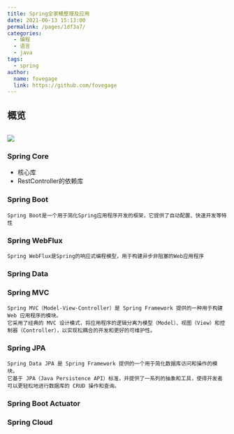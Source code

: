 ```yaml
---
title: Spring全家桶整理及应用
date: 2021-06-13 15:13:00
permalink: /pages/1df3a7/
categories:
  - 编程
  - 语言
  - java
tags:
  - spring
author:
  name: fovegage
  link: https://github.com/fovegage
---
```


## 概览

``` 
```

![](https://obsidian-foveagge.oss-cn-beijing.aliyuncs.com/blog/MT2ewk.png)

### Spring Core

- 核心库
- RestController的依赖库

### Spring Boot

```
Spring Boot是一个用于简化Spring应用程序开发的框架，它提供了自动配置、快速开发等特性
```

### Spring WebFlux

```
Spring WebFlux是Spring的响应式编程模型，用于构建异步非阻塞的Web应用程序
```

### Spring Data

### Spring MVC

```
Spring MVC（Model-View-Controller）是 Spring Framework 提供的一种用于构建 Web 应用程序的模块。
它采用了经典的 MVC 设计模式，将应用程序的逻辑分离为模型（Model）、视图（View）和控制器（Controller），以实现松耦合的开发和更好的可维护性。
```

### Spring JPA

```
Spring Data JPA 是 Spring Framework 提供的一个用于简化数据库访问和操作的模块。
它基于 JPA（Java Persistence API）标准，并提供了一系列的抽象和工具，使得开发者可以更轻松地进行数据库的 CRUD 操作和查询。
```

### Spring Boot Actuator

### Spring Cloud
